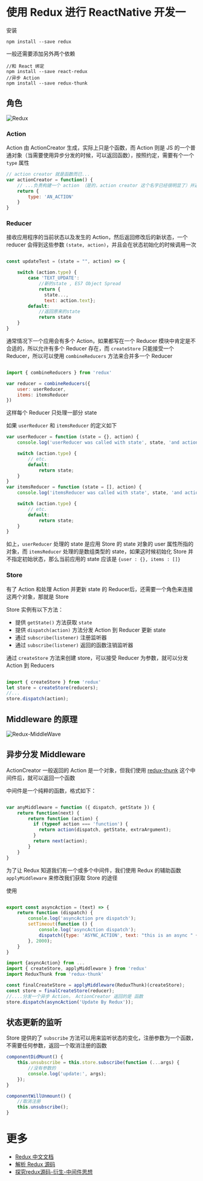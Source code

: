 # 使用 Redux 进行 ReactNative 开发一

安装

`npm install --save redux`

一般还需要添加另外两个依赖

```
//和 React 绑定
npm install --save react-redux
//异步 Action
npm install --save redux-thunk
```

## 角色

![Redux](./Redux.png)

### Action

Action 由 ActionCreator 生成，实际上只是个函数，而 Action 则是 JS 的一个普通对象（当需要使用异步分发的时候，可以返回函数），按照约定，需要有个一个 `type` 属性

```javascript
// action creator 就是函数而已...
var actionCreator = function() {
    // ...负责构建一个 action （是的，action creator 这个名字已经很明显了）并返回它
    return {
        type: 'AN_ACTION'
    }
}
```

### Reducer

接收应用程序的当前状态以及发生的 Action，然后返回修改后的新状态，一个 reducer 会得到这些参数 `(state, action)`，并且会在状态初始化的时候调用一次

```javascript

const updateTest = (state = "", action) => {

    switch (action.type) {
        case 'TEXT_UPDATE':
            //新的state , ES7 Object Spread
            return {
              state...,
              text: action.text};
        default:
            //返回原来的state
            return state
    }
}
```

通常情况下一个应用会有多个 Action，如果都写在一个 Reducer 模块中肯定是不合适的，所以允许有多个 Reducer 存在，而 `createStore` 只能接受一个 Reducer，所以可以使用 `combineReducers` 方法来合并多一个 Reducer

```javascript

import { combineReducers } from 'redux'

var reducer = combineReducers({
    user: userReducer,
    items: itemsReducer
})
```

这样每个 Reducer 只处理一部分 state

如果 `userReducer` 和 `itemsReducer` 的定义如下

```javascript
var userReducer = function (state = {}, action) {
    console.log('userReducer was called with state', state, 'and action', action)

    switch (action.type) {
        // etc.
        default:
            return state;
    }
}
var itemsReducer = function (state = [], action) {
    console.log('itemsReducer was called with state', state, 'and action', action)

    switch (action.type) {
        // etc.
        default:
            return state;
    }
}
```

如上，`userReducer` 处理的 state 是应用 Store 的 state 对象的 user 属性所指的对象，而 `itemsReducer` 处理的是数组类型的 state，如果这时候初始化 Store 并不指定初始状态，那么当前应用的 state 应该是 `{user : {}, items : []}`

### Store

有了 Action 和处理 Action 并更新 state 的 Reducer后，还需要一个角色来连接这两个对象，那就是 Store

Store 实例有以下方法：

- 提供 `getState()` 方法获取 `state`
- 提供 `dispatch(action)` 方法分发 Action 到 Reducer 更新 state
- 通过 `subscribe(listener)` 注册监听器
- 通过 `subscribe(listener)` 返回的函数注销监听器

通过 `createStore` 方法来创建 store，可以接受 Reducer 为参数，就可以分发 Action 到 Reducers

```javascript

import { createStore } from 'redux'  
let store = createStore(reducers);
//...
store.dispatch(action);
```

## Middleware 的原理

![Redux-MiddleWave](./Redux-MiddleWave.png)

## 异步分发 Middleware

ActionCreator 一般返回的 Action 是一个对象，但我们使用 [redux-thunk](https://github.com/gaearon/redux-thunk) 这个中间件后，就可以返回一个函数

中间件是一个纯粹的函数，格式如下：

```javascript

var anyMiddleware = function ({ dispatch, getState }) {
    return function(next) {
        return function (action) {
          if (typeof action === 'function') {
            return action(dispatch, getState, extraArgument);
          }
          return next(action);
        }
    }
}
```

为了让 Redux 知道我们有一个或多个中间件，我们使用 Redux 的辅助函数 `applyMiddleware` 来修改我们获取 Store 的途径

使用

```javascript

export const asyncAction = (text) => {
    return function (dispatch) {
        console.log('asyncAction pre dispatch');
        setTimeout(function () {
            console.log('asyncAction dispatch');
            dispatch({type: 'ASYNC_ACTION', text: "this is an async " + text});
        }, 2000);
    }
}
```

```javascript
import {asyncAction} from ...
import { createStore, applyMiddleware } from 'redux'
import ReduxThunk from 'redux-thunk'

const finalCreateStore = applyMiddleware(ReduxThunk)(createStore);
const store = finalCreateStore(reducer);
//....分发一个异步 Action， ActionCreator 返回的是 函数
store.dispatch(asyncAction('Update By Redux'));
```

## 状态更新的监听

Store 提供的了 `subscribe` 方法可以用来监听状态的变化，注册参数为一个函数，不需要任何参数，返回一个取消注册的函数

```javascript
componentDidMount() {
    this.unsubscribe = this.store.subscribe(function (...args) {
        //没有参数的
        console.log('update:', args);
    });
}

componentWillUnmount() {
    //取消注册
    this.unsubscribe();
}
```

# 更多

- [Redux 中文文档](http://cn.redux.js.org/index.html)
- [解析 Redux 源码](https://zhuanlan.zhihu.com/p/22809799)
- [探究redux源码-衍生-中间件思想](https://github.com/sunyongjian/blog/issues/21)
